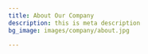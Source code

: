 ```yaml
---
title: About Our Company
description: this is meta description
bg_image: images/company/about.jpg

---
```

